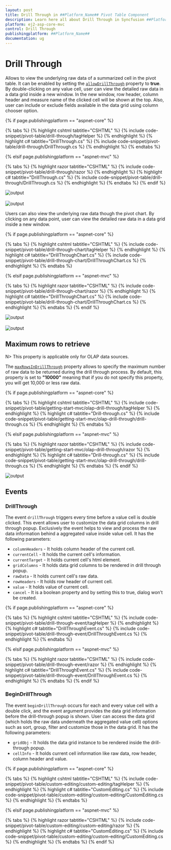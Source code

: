 ```yaml
---
layout: post
title: Drill Through in ##Platform_Name## Pivot Table Component
description: Learn here all about Drill Through in Syncfusion ##Platform_Name## Pivot Table component of Syncfusion Essential JS 2 and more.
platform: ej2-asp-core-mvc
control: Drill Through
publishingplatform: ##Platform_Name##
documentation: ug
---
```


<!-- markdownlint-disable MD012 -->

# Drill Through

Allows to view the underlying raw data of a summarized cell in the pivot table. It can be enabled by setting the [`allowDrillThrough`](https://help.syncfusion.com/cr/aspnetcore-js2/Syncfusion.EJ2.PivotView.PivotView.html#Syncfusion_EJ2_PivotView_PivotView_AllowDrillThrough) property to **true**. By double-clicking on any value cell, user can view the detailed raw data in a data grid inside a new window. In the new window, row header, column header and measure name of the clicked cell will be shown at the top. Also, user can include or exclude fields available in the data grid using column chooser option.

{% if page.publishingplatform == "aspnet-core" %}

{% tabs %}
{% highlight cshtml tabtitle="CSHTML" %}
{% include code-snippet/pivot-table/drill-through/tagHelper %}
{% endhighlight %}
{% highlight c# tabtitle="DrillThrough.cs" %}
{% include code-snippet/pivot-table/drill-through/DrillThrough.cs %}
{% endhighlight %}
{% endtabs %}

{% elsif page.publishingplatform == "aspnet-mvc" %}

{% tabs %}
{% highlight razor tabtitle="CSHTML" %}
{% include code-snippet/pivot-table/drill-through/razor %}
{% endhighlight %}
{% highlight c# tabtitle="DrillThrough.cs" %}
{% include code-snippet/pivot-table/drill-through/DrillThrough.cs %}
{% endhighlight %}
{% endtabs %}
{% endif %}



![output](images/drillthrough-before.png)
<br/>
<br/>
![output](images/drillthrough-after.png)

Users can also view the underlying raw data though the pivot chart. By clicking on any data point, user can view the detailed raw data in a data grid inside a new window.

{% if page.publishingplatform == "aspnet-core" %}

{% tabs %}
{% highlight cshtml tabtitle="CSHTML" %}
{% include code-snippet/pivot-table/drill-through-chart/tagHelper %}
{% endhighlight %}
{% highlight c# tabtitle="DrillThroughChart.cs" %}
{% include code-snippet/pivot-table/drill-through-chart/DrillThroughChart.cs %}
{% endhighlight %}
{% endtabs %}

{% elsif page.publishingplatform == "aspnet-mvc" %}

{% tabs %}
{% highlight razor tabtitle="CSHTML" %}
{% include code-snippet/pivot-table/drill-through-chart/razor %}
{% endhighlight %}
{% highlight c# tabtitle="DrillThroughChart.cs" %}
{% include code-snippet/pivot-table/drill-through-chart/DrillThroughChart.cs %}
{% endhighlight %}
{% endtabs %}
{% endif %}



![output](images/drillthrough-chart-before.png)
<br/>
<br/>
![output](images/drillthrough-chart-after.png)

## Maximum rows to retrieve

N> This property is applicable only for OLAP data sources.

The [`maxRowsInDrillThrough`](https://help.syncfusion.com/cr/aspnetcore-js2/Syncfusion.EJ2.PivotView.PivotView.html#Syncfusion_EJ2_PivotView_PivotView_MaxRowsInDrillThrough) property allows to specify the maximum number of raw data to be returned during the drill through process. By default, this property is set to **"10000"** meaning that if you do not specify this property, you will get 10,000 or less raw data.

{% if page.publishingplatform == "aspnet-core" %}

{% tabs %}
{% highlight cshtml tabtitle="CSHTML" %}
{% include code-snippet/pivot-table/getting-start-mvc/olap-drill-through/tagHelper %}
{% endhighlight %}
{% highlight c# tabtitle="Drill-through.cs" %}
{% include code-snippet/pivot-table/getting-start-mvc/olap-drill-through/drill-through.cs %}
{% endhighlight %}
{% endtabs %}

{% elsif page.publishingplatform == "aspnet-mvc" %}

{% tabs %}
{% highlight razor tabtitle="CSHTML" %}
{% include code-snippet/pivot-table/getting-start-mvc/olap-drill-through/razor %}
{% endhighlight %}
{% highlight c# tabtitle="Drill-through.cs" %}
{% include code-snippet/pivot-table/getting-start-mvc/olap-drill-through/drill-through.cs %}
{% endhighlight %}
{% endtabs %}
{% endif %}



![output](images/maxrows.png)

## Events

### DrillThrough

The event `drillThrough` triggers every time before a value cell is double clicked. This event allows user to customize the data grid columns in drill through popup. Exclusively the event helps to view and process the raw data information behind a aggregated value inside value cell. It has the following parameters:

* `columnHeaders` - It holds column header of the current cell.
* `currentCell` - It holds the current cell's information.
* `currentTarget` - It holds current cell's html element.
* `gridColumns` - It holds data grid columns to be rendered in drill through popup.
* `rawData` - It holds current cell's raw data.
* `rowHeaders` - It holds row header of current cell.
* `value` - It holds value of current cell.
* `cancel` - It is a boolean property and by setting this to true, dialog won’t be created.

{% if page.publishingplatform == "aspnet-core" %}

{% tabs %}
{% highlight cshtml tabtitle="CSHTML" %}
{% include code-snippet/pivot-table/drill-through-event/tagHelper %}
{% endhighlight %}
{% highlight c# tabtitle="DrillThroughEvent.cs" %}
{% include code-snippet/pivot-table/drill-through-event/DrillThroughEvent.cs %}
{% endhighlight %}
{% endtabs %}

{% elsif page.publishingplatform == "aspnet-mvc" %}

{% tabs %}
{% highlight razor tabtitle="CSHTML" %}
{% include code-snippet/pivot-table/drill-through-event/razor %}
{% endhighlight %}
{% highlight c# tabtitle="DrillThroughEvent.cs" %}
{% include code-snippet/pivot-table/drill-through-event/DrillThroughEvent.cs %}
{% endhighlight %}
{% endtabs %}
{% endif %}



### BeginDrillThrough

The event `beginDrillThrough` occurs for each and every value cell with a double click, and the event argument provides the data grid information before the drill-through popup is shown. User can access the data grid (which holds the raw data underneath the aggregated value cell) options such as sort, group, filter and customize those in the data grid. It has the following parameters:

* `gridObj` - It holds the data grid instance to be rendered inside the drill-through popup.
* `cellInfo` - It holds current cell information like raw data, row header, column header and value.

{% if page.publishingplatform == "aspnet-core" %}

{% tabs %}
{% highlight cshtml tabtitle="CSHTML" %}
{% include code-snippet/pivot-table/custom-editing/custom-editing/tagHelper %}
{% endhighlight %}
{% highlight c# tabtitle="CustomEditing.cs" %}
{% include code-snippet/pivot-table/custom-editing/custom-editing/CustomEditing.cs %}
{% endhighlight %}
{% endtabs %}

{% elsif page.publishingplatform == "aspnet-mvc" %}

{% tabs %}
{% highlight razor tabtitle="CSHTML" %}
{% include code-snippet/pivot-table/custom-editing/custom-editing/razor %}
{% endhighlight %}
{% highlight c# tabtitle="CustomEditing.cs" %}
{% include code-snippet/pivot-table/custom-editing/custom-editing/CustomEditing.cs %}
{% endhighlight %}
{% endtabs %}
{% endif %}

